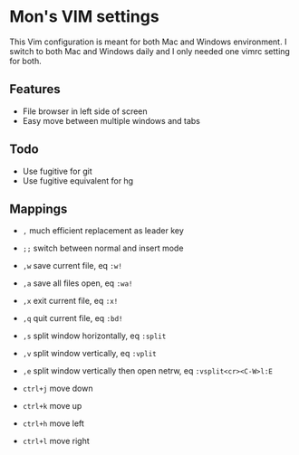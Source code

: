 # Mon's VIM settings

This Vim configuration is meant for both Mac and Windows environment. I switch to both Mac and Windows daily and I only needed one vimrc setting for both.

## Features

- File browser in left side of screen
- Easy move between multiple windows and tabs

## Todo

- Use fugitive for git
- Use fugitive equivalent for hg

## Mappings

- `,` much efficient replacement as leader key
- `;;` switch between normal and insert mode
- `,w` save current file, eq `:w!`
- `,a` save all files open, eq `:wa!`
- `,x` exit current file, eq `:x!`
- `,q` quit current file, eq `:bd!`


- `,s` split window horizontally, eq `:split`
- `,v` split window vertically, eq `:vplit`
- `,e` split window vertically then open netrw, eq `:vsplit<cr><C-W>l:E`
- `ctrl+j` move down
- `ctrl+k` move up
- `ctrl+h` move left
- `ctrl+l` move right
